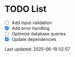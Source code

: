 # TODO List

- [ ] Add input validation
- [x] Add error handling
- [ ] Optimize database queries
- [x] Update dependencies

Last updated: 2025-06-19 02:57
